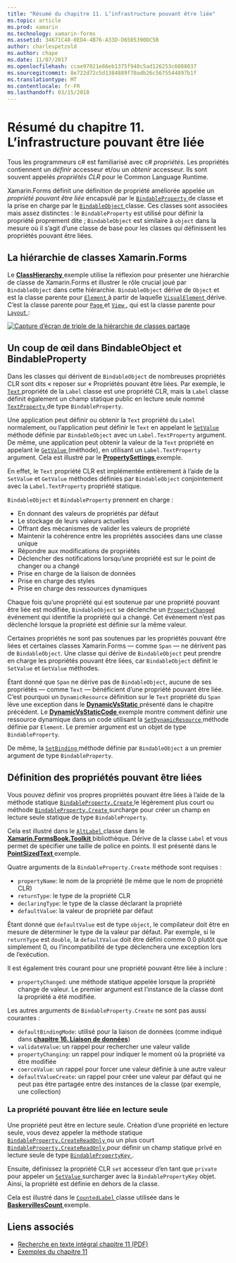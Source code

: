 ```yaml
---
title: "Résumé du chapitre 11. L’infrastructure pouvant être liée"
ms.topic: article
ms.prod: xamarin
ms.technology: xamarin-forms
ms.assetid: 34671C48-0ED4-4B76-A33D-D6505390DC5B
author: charlespetzold
ms.author: chape
ms.date: 11/07/2017
ms.openlocfilehash: ccae97021e86eb1375f948c5ad126253c6088037
ms.sourcegitcommit: 8e722d72c5d1384889f70adb26c5675544897b1f
ms.translationtype: MT
ms.contentlocale: fr-FR
ms.lasthandoff: 03/15/2018
---
```

# <a name="summary-of-chapter-11-the-bindable-infrastructure"></a>Résumé du chapitre 11. L’infrastructure pouvant être liée

Tous les programmeurs c# est familiarisé avec c# *propriétés*. Les propriétés contiennent un *définir* accesseur et/ou un *obtenir* accesseur. Ils sont souvent appelés *propriétés CLR* pour le Common Language Runtime.

Xamarin.Forms définit une définition de propriété améliorée appelée un *propriété pouvant être liée* encapsulé par le [ `BindableProperty` ](https://developer.xamarin.com/api/type/Xamarin.Forms.BindableProperty/) de classe et la prise en charge par le [ `BindableObject` ](https://developer.xamarin.com/api/type/Xamarin.Forms.BindableObject/)classe. Ces classes sont associées mais assez distinctes : le `BindableProperty` est utilisé pour définir la propriété proprement dite ; `BindableObject` est similaire à `object` dans la mesure où il s’agit d’une classe de base pour les classes qui définissent les propriétés pouvant être liées.

## <a name="the-xamarinforms-class-hierarchy"></a>La hiérarchie de classes Xamarin.Forms

Le [ **ClassHierarchy** ](https://github.com/xamarin/xamarin-forms-book-samples/tree/master/Chapter11/ClassHierarchy) exemple utilise la réflexion pour présenter une hiérarchie de classe de Xamarin.Forms et illustrer le rôle crucial joué par `BindableObject` dans cette hiérarchie. `BindableObject` dérive de `Object` et est la classe parente pour [ `Element` ](https://developer.xamarin.com/api/type/Xamarin.Forms.Element/) à partir de laquelle [ `VisualElement` ](https://developer.xamarin.com/api/type/Xamarin.Forms.VisualElement/) dérive. C’est la classe parente pour [ `Page` ](https://developer.xamarin.com/api/type/Xamarin.Forms.Page/) et [ `View` ](https://developer.xamarin.com/api/type/Xamarin.Forms.View/), qui est la classe parente pour [ `Layout` ](https://developer.xamarin.com/api/type/Xamarin.Forms.Layout/):

[![Capture d’écran de triple de la hiérarchie de classes partage](images/ch11fg01-small.png "la hiérarchie de la classe partage")](images/ch11fg01-large.png#lightbox "partage de hiérarchie de classe")

## <a name="a-peek-into-bindableobject-and-bindableproperty"></a>Un coup de œil dans BindableObject et BindableProperty

Dans les classes qui dérivent de `BindableObject` de nombreuses propriétés CLR sont dits « reposer sur « Propriétés pouvant être liées. Par exemple, le [ `Text` ](https://developer.xamarin.com/api/property/Xamarin.Forms.Label.Text/) propriété de la `Label` classe est une propriété CLR, mais la `Label` classe définit également un champ statique public en lecture seule nommé [ `TextProperty` ](https://developer.xamarin.com/api/property/Xamarin.Forms.Label.TextProperty/) de type `BindableProperty`.

Une application peut définir ou obtenir la `Text` propriété du `Label` normalement, ou l’application peut définir le `Text` en appelant le [ `SetValue` ](https://developer.xamarin.com/api/member/Xamarin.Forms.BindableObject.SetValue/p/Xamarin.Forms.BindableProperty/System.Object/) méthode définie par `BindableObject` avec un `Label.TextProperty` argument. De même, une application peut obtenir la valeur de la `Text` propriété en appelant le [ `GetValue` ](https://developer.xamarin.com/api/member/Xamarin.Forms.BindableObject.GetValue/p/Xamarin.Forms.BindableProperty/) (méthode), en utilisant un `Label.TextProperty` argument. Cela est illustré par le [ **PropertySettings** ](https://github.com/xamarin/xamarin-forms-book-samples/tree/master/Chapter11/PropertySettings) exemple.

En effet, le `Text` propriété CLR est implémentée entièrement à l’aide de la `SetValue` et `GetValue` méthodes définies par `BindableObject` conjointement avec la `Label.TextProperty` propriété statique.

`BindableObject` et `BindableProperty` prennent en charge :

- En donnant des valeurs de propriétés par défaut
- Le stockage de leurs valeurs actuelles
- Offrant des mécanismes de valider les valeurs de propriété
- Maintenir la cohérence entre les propriétés associées dans une classe unique
- Répondre aux modifications de propriétés
- Déclencher des notifications lorsqu’une propriété est sur le point de changer ou a changé
- Prise en charge de la liaison de données
- Prise en charge des styles
- Prise en charge des ressources dynamiques

Chaque fois qu’une propriété qui est soutenue par une propriété pouvant être liée est modifiée, `BindableObject` se déclenche un [ `PropertyChanged` ](https://developer.xamarin.com/api/event/Xamarin.Forms.BindableObject.PropertyChanged/) événement qui identifie la propriété qui a changé. Cet événement n’est pas déclenché lorsque la propriété est définie sur la même valeur.

Certaines propriétés ne sont pas soutenues par les propriétés pouvant être liées et certaines classes Xamarin.Forms &mdash; comme `Span` &mdash; ne dérivent pas de `BindableObject`. Une classe qui dérive de `BindableObject` peut prendre en charge les propriétés pouvant être liées, car `BindableObject` définit le `SetValue` et `GetValue` méthodes.

Étant donné que `Span` ne dérive pas de `BindableObject`, aucune de ses propriétés &mdash; comme `Text` &mdash; bénéficient d’une propriété pouvant être liée. C’est pourquoi un `DynamicResource` définition sur le `Text` propriété du `Span` lève une exception dans le [ **DynamicVsStatic** ](https://github.com/xamarin/xamarin-forms-book-samples/tree/master/Chapter10/DynamicVsStatic) présenté dans le chapitre précédent. Le [ **DynamicVsStaticCode** ](https://github.com/xamarin/xamarin-forms-book-samples/tree/master/Chapter11/DynamicVsStaticCode) exemple montre comment définir une ressource dynamique dans un code utilisant la [ `SetDynamicResource` ](https://developer.xamarin.com/api/member/Xamarin.Forms.Element.SetDynamicResource/p/Xamarin.Forms.BindableProperty/System.String/) méthode définie par `Element`. Le premier argument est un objet de type `BindableProperty`.

De même, la [ `SetBinding` ](https://developer.xamarin.com/api/member/Xamarin.Forms.BindableObject.SetBinding/p/Xamarin.Forms.BindableProperty/Xamarin.Forms.BindingBase/) méthode définie par `BindableObject` a un premier argument de type `BindableProperty`.

## <a name="defining-bindable-properties"></a>Définition des propriétés pouvant être liées

Vous pouvez définir vos propres propriétés pouvant être liées à l’aide de la méthode statique [ `BindableProperty.Create` ](https://developer.xamarin.com/api/member/Xamarin.Forms.BindableProperty.Create/p/System.String/System.Type/System.Type/System.Object/Xamarin.Forms.BindingMode/Xamarin.Forms.BindableProperty+ValidateValueDelegate/Xamarin.Forms.BindableProperty+BindingPropertyChangedDelegate/Xamarin.Forms.BindableProperty+BindingPropertyChangingDelegate/Xamarin.Forms.BindableProperty+CoerceValueDelegate/Xamarin.Forms.BindableProperty+CreateDefaultValueDelegate/) le légèrement plus court ou méthode [ `BindableProperty.Create` ](https://developer.xamarin.com/api/member/Xamarin.Forms.BindableProperty.Create/p/System.String/System.Type/System.Type/System.Object/Xamarin.Forms.BindingMode/Xamarin.Forms.BindableProperty+ValidateValueDelegate/Xamarin.Forms.BindableProperty+BindingPropertyChangedDelegate/Xamarin.Forms.BindableProperty+BindingPropertyChangingDelegate/Xamarin.Forms.BindableProperty+CoerceValueDelegate/) surcharge pour créer un champ en lecture seule statique de type `BindableProperty`.

Cela est illustré dans le [ `AltLabel` ](https://github.com/xamarin/xamarin-forms-book-samples/blob/master/Libraries/Xamarin.FormsBook.Toolkit/Xamarin.FormsBook.Toolkit/AltLabel.cs) classe dans le [ **Xamarin.FormsBook.Toolkit** ](https://github.com/xamarin/xamarin-forms-book-samples/tree/master/Libraries/Xamarin.FormsBook.Toolkit) bibliothèque. Dérive de la classe `Label` et vous permet de spécifier une taille de police en points. Il est présenté dans le [ **PointSizedText** ](https://github.com/xamarin/xamarin-forms-book-samples/tree/master/Chapter11/PointSizedText) exemple.

Quatre arguments de la `BindableProperty.Create` méthode sont requises :

- `propertyName`: le nom de la propriété (le même que le nom de propriété CLR)
- `returnType`: le type de la propriété CLR
- `declaringType`: le type de la classe déclarant la propriété
- `defaultValue`: la valeur de propriété par défaut

Étant donné que `defaultValue` est de type `object`, le compilateur doit être en mesure de déterminer le type de la valeur par défaut. Par exemple, si le `returnType` est `double`, la `defaultValue` doit être défini comme 0.0 plutôt que simplement 0, ou l’incompatibilité de type déclenchera une exception lors de l’exécution.

Il est également très courant pour une propriété pouvant être liée à inclure :

- `propertyChanged`: une méthode statique appelée lorsque la propriété change de valeur. Le premier argument est l’instance de la classe dont la propriété a été modifiée.

Les autres arguments de `BindableProperty.Create` ne sont pas aussi courantes :

- `defaultBindingMode`: utilisé pour la liaison de données (comme indiqué dans [ **chapitre 16. Liaison de données**](chapter16.md))
- `validateValue`: un rappel pour rechercher une valeur valide
- `propertyChanging`: un rappel pour indiquer le moment où la propriété va être modifiée
- `coerceValue`: un rappel pour forcer une valeur définie à une autre valeur
- `defaultValueCreate`: un rappel pour créer une valeur par défaut qui ne peut pas être partagée entre des instances de la classe (par exemple, une collection)

### <a name="the-read-only-bindable-property"></a>La propriété pouvant être liée en lecture seule

Une propriété peut être en lecture seule. Création d’une propriété en lecture seule, vous devez appeler la méthode statique [ `BindableProperty.CreateReadOnly` ](https://developer.xamarin.com/api/member/Xamarin.Forms.BindableProperty.CreateReadOnly/p/System.String/System.Type/System.Type/System.Object/Xamarin.Forms.BindingMode/Xamarin.Forms.BindableProperty+ValidateValueDelegate/Xamarin.Forms.BindableProperty+BindingPropertyChangedDelegate/Xamarin.Forms.BindableProperty+BindingPropertyChangingDelegate/Xamarin.Forms.BindableProperty+CoerceValueDelegate/Xamarin.Forms.BindableProperty+CreateDefaultValueDelegate/) ou un plus court [ `BindableProperty.CreateReadOnly` ](https://developer.xamarin.com/api/member/Xamarin.Forms.BindableProperty.CreateReadOnly/p/System.String/System.Type/System.Type/System.Object/Xamarin.Forms.BindingMode/Xamarin.Forms.BindableProperty+ValidateValueDelegate/Xamarin.Forms.BindableProperty+BindingPropertyChangedDelegate/Xamarin.Forms.BindableProperty+BindingPropertyChangingDelegate/Xamarin.Forms.BindableProperty+CoerceValueDelegate/) pour définir un champ statique privé en lecture seule de type [ `BindablePropertyKey` ](https://developer.xamarin.com/api/type/Xamarin.Forms.BindablePropertyKey/).

Ensuite, définissez la propriété CLR `set` accesseur d’en tant que `private` pour appeler un [ `SetValue` ](https://developer.xamarin.com/api/member/Xamarin.Forms.BindableObject.SetValue/p/Xamarin.Forms.BindablePropertyKey/System.Object/) surcharger avec la `BindablePropertyKey` objet. Ainsi, la propriété est définie en dehors de la classe.

Cela est illustré dans le [ `CountedLabel` ](https://github.com/xamarin/xamarin-forms-book-samples/blob/master/Libraries/Xamarin.FormsBook.Toolkit/Xamarin.FormsBook.Toolkit/CountedLabel.cs) classe utilisée dans le [ **BaskervillesCount** ](https://github.com/xamarin/xamarin-forms-book-samples/tree/master/Chapter11/BaskervillesCount) exemple.



## <a name="related-links"></a>Liens associés

- [Recherche en texte intégral chapitre 11 (PDF)](https://download.xamarin.com/developer/xamarin-forms-book/XamarinFormsBook-Ch11-Apr2016.pdf)
- [Exemples du chapitre 11](https://github.com/xamarin/xamarin-forms-book-samples/tree/master/Chapter11)
